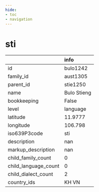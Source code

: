 ```yaml
---
hide:
- toc
- navigation
---
```

# sti
|                      | info        |
|:---------------------|:------------|
| id                   | bulo1242    |
| family_id            | aust1305    |
| parent_id            | stie1250    |
| name                 | Bulo Stieng |
| bookkeeping          | False       |
| level                | language    |
| latitude             | 11.9777     |
| longitude            | 106.798     |
| iso639P3code         | sti         |
| description          | nan         |
| markup_description   | nan         |
| child_family_count   | 0           |
| child_language_count | 0           |
| child_dialect_count  | 2           |
| country_ids          | KH VN       |